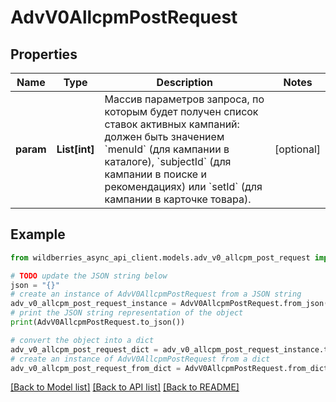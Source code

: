 # AdvV0AllcpmPostRequest


## Properties

Name | Type | Description | Notes
------------ | ------------- | ------------- | -------------
**param** | **List[int]** | Массив параметров запроса, по которым будет получен список ставок активных кампаний: должен быть значением &#x60;menuId&#x60; (для кампании в каталоге), &#x60;subjectId&#x60; (для кампании в поиске и рекомендациях) или &#x60;setId&#x60; (для кампании в карточке товара).  | [optional] 

## Example

```python
from wildberries_async_api_client.models.adv_v0_allcpm_post_request import AdvV0AllcpmPostRequest

# TODO update the JSON string below
json = "{}"
# create an instance of AdvV0AllcpmPostRequest from a JSON string
adv_v0_allcpm_post_request_instance = AdvV0AllcpmPostRequest.from_json(json)
# print the JSON string representation of the object
print(AdvV0AllcpmPostRequest.to_json())

# convert the object into a dict
adv_v0_allcpm_post_request_dict = adv_v0_allcpm_post_request_instance.to_dict()
# create an instance of AdvV0AllcpmPostRequest from a dict
adv_v0_allcpm_post_request_from_dict = AdvV0AllcpmPostRequest.from_dict(adv_v0_allcpm_post_request_dict)
```
[[Back to Model list]](../README.md#documentation-for-models) [[Back to API list]](../README.md#documentation-for-api-endpoints) [[Back to README]](../README.md)


